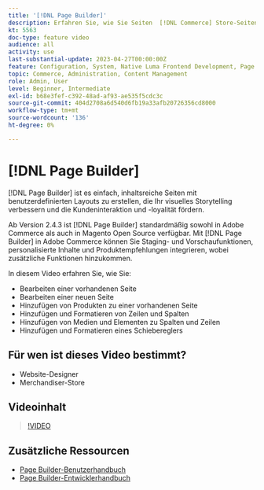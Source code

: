 ```yaml
---
title: '[!DNL Page Builder]'
description: Erfahren Sie, wie Sie Seiten  [!DNL Commerce] Store-Seiten in Admin erstellen können mit [!DNL Page Builder].
kt: 5563
doc-type: feature video
audience: all
activity: use
last-substantial-update: 2023-04-27T00:00:00Z
feature: Configuration, System, Native Luma Frontend Development, Page Content
topic: Commerce, Administration, Content Management
role: Admin, User
level: Beginner, Intermediate
exl-id: b68e3fef-c392-48ad-af93-ae535f5cdc3c
source-git-commit: 404d2708a6d540d6fb19a33afb20726356cd8000
workflow-type: tm+mt
source-wordcount: '136'
ht-degree: 0%

---
```


# [!DNL Page Builder]

[!DNL Page Builder] ist es einfach, inhaltsreiche Seiten mit benutzerdefinierten Layouts zu erstellen, die Ihr visuelles Storytelling verbessern und die Kundeninteraktion und -loyalität fördern.

Ab Version 2.4.3 ist [!DNL Page Builder] standardmäßig sowohl in Adobe Commerce als auch in Magento Open Source verfügbar. Mit [!DNL Page Builder] in Adobe Commerce können Sie Staging- und Vorschaufunktionen, personalisierte Inhalte und Produktempfehlungen integrieren, wobei zusätzliche Funktionen hinzukommen.

In diesem Video erfahren Sie, wie Sie:

- Bearbeiten einer vorhandenen Seite
- Bearbeiten einer neuen Seite
- Hinzufügen von Produkten zu einer vorhandenen Seite
- Hinzufügen und Formatieren von Zeilen und Spalten
- Hinzufügen von Medien und Elementen zu Spalten und Zeilen
- Hinzufügen und Formatieren eines Schiebereglers

## Für wen ist dieses Video bestimmt?

- Website-Designer
- Merchandiser-Store

## Videoinhalt

>[!VIDEO](https://video.tv.adobe.com/v/3447903?quality=12&learn=on&captions=ger)

## Zusätzliche Ressourcen

- [Page Builder-Benutzerhandbuch](https://experienceleague.adobe.com/docs/commerce-admin/page-builder/guide-overview.html?lang=de)
- [Page Builder-Entwicklerhandbuch](https://developer.adobe.com/commerce/frontend-core/page-builder/)
